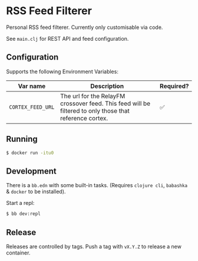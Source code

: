 # RSS Feed Filterer

Personal RSS feed filterer.
Currently only customisable via code.

See `main.clj` for REST API and feed configuration.


## Configuration

Supports the following Environment Variables:

Var name | Description | Required?
--- | --- | ---
`CORTEX_FEED_URL` | The url for the RelayFM crossover feed. This feed will be filtered to only those that reference cortex. | ✅


## Running

```bash
$ docker run -itu0
```

## Development

There is a `bb.edn` with some built-in tasks.
(Requires `clojure cli`, `babashka` & `docker` to be installed).

Start a repl:
```bash
$ bb dev:repl
```


## Release

Releases are controlled by tags.
Push a tag with `vX.Y.Z` to release a new container.
